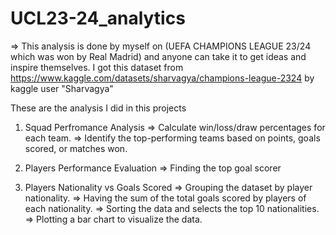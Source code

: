 # UCL23-24_analytics
=> This analysis is done by myself on (UEFA CHAMPIONS LEAGUE 23/24 which was won by Real Madrid) and anyone can take it to get ideas and inspire themselves. I got this dataset from https://www.kaggle.com/datasets/sharvagya/champions-league-2324 by kaggle user "Sharvagya"

These are the analysis I did in this projects
1) Squad Perfromance Analysis
=> Calculate win/loss/draw percentages for each team.
=> Identify the top-performing teams based on points, goals scored, or matches won.

2) Players Performance Evaluation
=> Finding the top goal scorer

3) Players Nationality vs Goals Scored
=> Grouping the dataset by player nationality.
=> Having the sum of the total goals scored by players of each nationality.
=> Sorting the data and selects the top 10 nationalities.
=> Plotting a bar chart to visualize the data.

